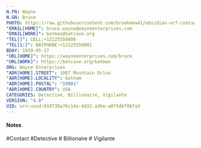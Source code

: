 ```yaml
---
N.FN: Wayne
N.GN: Bruce
PHOTO: https://raw.githubusercontent.com/broekema41/obsidian-vcf-contacts/refs/heads/master/assets/demo-data/avatars/avatar16.jpg
"EMAIL[HOME]": bruce.wayne@wayneenterprises.com
"EMAIL[WORK]": batman@batcave.org
"TEL[]": CELL:+12125550000
"TEL[1:]": BATPHONE:+12125550001
BDAY: 1939-05-27
"URL[HOME]": https://wayneenterprises.com/bruce
"URL[WORK]": https://batcave.org/batman
ORG: Wayne Enterprises
"ADR[HOME].STREET": 1007 Mountain Drive
"ADR[HOME].LOCALITY": Gotham
"ADR[HOME].POSTAL": "10001"
"ADR[HOME].COUNTRY": USA
CATEGORIES: Detective, Billionaire, Vigilante
VERSION: "4.0"
UID: urn:uuid:019730a76c14a-4d32-a36e-a0f5dbf86fa3
---
```

#### Notes



#Contact #Detective # Billionaire # Vigilante
